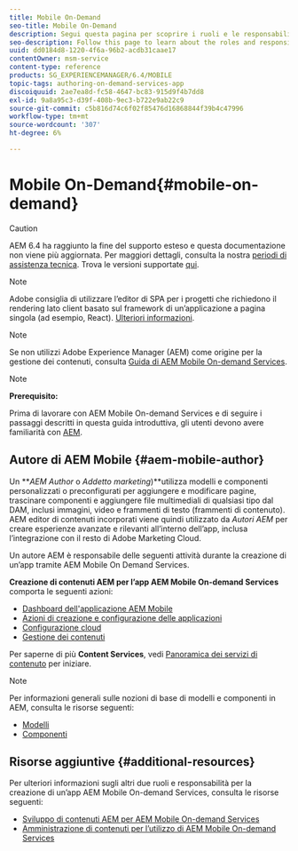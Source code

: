 ```yaml
---
title: Mobile On-Demand
seo-title: Mobile On-Demand
description: Segui questa pagina per scoprire i ruoli e le responsabilità dell’autore di servizi mobili on-demand AEM.
seo-description: Follow this page to learn about the roles and responsibilities for AEM mobile On-Demand services author.
uuid: dd0184d8-1220-4f6a-96b2-acdb31caae17
contentOwner: msm-service
content-type: reference
products: SG_EXPERIENCEMANAGER/6.4/MOBILE
topic-tags: authoring-on-demand-services-app
discoiquuid: 2ae7ea8d-fc58-4647-bc83-915d9f4b7dd8
exl-id: 9a8a95c3-d39f-408b-9ec3-b722e9ab22c9
source-git-commit: c5b816d74c6f02f85476d16868844f39b4c47996
workflow-type: tm+mt
source-wordcount: '307'
ht-degree: 6%

---
```


# Mobile On-Demand{#mobile-on-demand}

>[!CAUTION]
>
>AEM 6.4 ha raggiunto la fine del supporto esteso e questa documentazione non viene più aggiornata. Per maggiori dettagli, consulta la nostra [periodi di assistenza tecnica](https://helpx.adobe.com/it/support/programs/eol-matrix.html). Trova le versioni supportate [qui](https://experienceleague.adobe.com/docs/).

>[!NOTE]
>
>Adobe consiglia di utilizzare l’editor di SPA per i progetti che richiedono il rendering lato client basato sul framework di un’applicazione a pagina singola (ad esempio, React). [Ulteriori informazioni](/help/sites-developing/spa-overview.md).

>[!NOTE]
>
>Se non utilizzi Adobe Experience Manager (AEM) come origine per la gestione dei contenuti, consulta [Guida di AEM Mobile On-demand Services](https://helpx.adobe.com/digital-publishing-solution/topics.html).

>[!NOTE]
>
>**Prerequisito:**
>
>Prima di lavorare con AEM Mobile On-demand Services e di seguire i passaggi descritti in questa guida introduttiva, gli utenti devono avere familiarità con [AEM](/help/sites-deploying/deploy.md).

## Autore di AEM Mobile {#aem-mobile-author}

Un ***AEM Author* o *Addetto marketing*)**utilizza modelli e componenti personalizzati o preconfigurati per aggiungere e modificare pagine, trascinare componenti e aggiungere file multimediali di qualsiasi tipo dal DAM, inclusi immagini, video e frammenti di testo (frammenti di contenuto). AEM editor di contenuti incorporati viene quindi utilizzato da *Autori AEM* per creare esperienze avanzate e rilevanti all’interno dell’app, inclusa l’integrazione con il resto di Adobe Marketing Cloud.

Un autore AEM è responsabile delle seguenti attività durante la creazione di un’app tramite AEM Mobile On Demand Services.

**Creazione di contenuti AEM per l’app AEM Mobile On-demand Services** comporta le seguenti azioni:

* [Dashboard dell&#39;applicazione AEM Mobile](/help/mobile/mobile-apps-ondemand-application-dashboard.md)
* [Azioni di creazione e configurazione delle applicazioni](/help/mobile/mobile-apps-ondemand-application-create-configure-action.md)
* [Configurazione cloud](/help/mobile/mobile-on-demand-associating-an-on-demand-app-to-cloud-configuration.md)
* [Gestione dei contenuti](/help/mobile/mobile-apps-ondemand-manage-content-ondemand.md)

Per saperne di più **Content Services**, vedi [Panoramica dei servizi di contenuto](/help/mobile/develop-content-as-a-service.md) per iniziare.

>[!NOTE]
>
>Per informazioni generali sulle nozioni di base di modelli e componenti in AEM, consulta le risorse seguenti:
>
>* [Modelli](/help/sites-developing/templates.md)
>* [Componenti](/help/sites-developing/components.md)
>


## Risorse aggiuntive {#additional-resources}

Per ulteriori informazioni sugli altri due ruoli e responsabilità per la creazione di un’app AEM Mobile On-demand Services, consulta le risorse seguenti:

* [Sviluppo di contenuti AEM per AEM Mobile On-demand Services](/help/mobile/aem-mobile-on-demand.md)
* [Amministrazione di contenuti per l’utilizzo di AEM Mobile On-demand Services](/help/mobile/aem-mobile.md)
